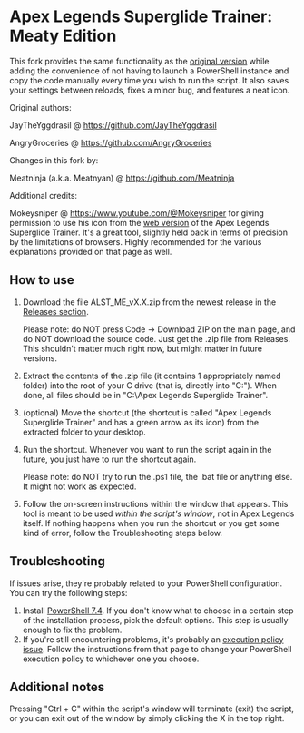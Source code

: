 # Apex Legends Superglide Trainer: Meaty Edition

This fork provides the same functionality as the [original version](https://github.com/AngryGroceries/Apex_Superglide_Practice_Tool) while adding the convenience of not having to launch a PowerShell instance and copy the code manually every time you wish to run the script. It also saves your settings between reloads, fixes a minor bug, and features a neat icon.

Original authors:

JayTheYggdrasil @ https://github.com/JayTheYggdrasil

AngryGroceries  @ https://github.com/AngryGroceries 


Changes in this fork by:

Meatninja (a.k.a. Meatnyan) @ https://github.com/Meatninja


Additional credits:

Mokeysniper @ https://www.youtube.com/@Mokeysniper for giving permission to use his icon from the [web version](https://apexmovement.tech/superglidetrainer/) of the Apex Legends Superglide Trainer. It's a great tool, slightly held back in terms of precision by the limitations of browsers. Highly recommended for the various explanations provided on that page as well.


## How to use

1. Download the file ALST_ME_vX.X.zip from the newest release in the [Releases section](https://github.com/Meatninja/Apex_Legends_Superglide_Trainer_Meaty_Edition/releases).

   Please note: do NOT press Code -> Download ZIP on the main page, and do NOT download the source code. Just get the .zip file from Releases. This shouldn't matter much right now, but might matter in future versions.
2. Extract the contents of the .zip file (it contains 1 appropriately named folder) into the root of your C drive (that is, directly into "C:"). When done, all files should be in "C:\Apex Legends Superglide Trainer".
3. (optional) Move the shortcut (the shortcut is called "Apex Legends Superglide Trainer" and has a green arrow as its icon) from the extracted folder to your desktop.
4. Run the shortcut. Whenever you want to run the script again in the future, you just have to run the shortcut again.

   Please note: do NOT try to run the .ps1 file, the .bat file or anything else. It might not work as expected.
5. Follow the on-screen instructions within the window that appears. This tool is meant to be used *within the script's window*, not in Apex Legends itself. If nothing happens when you run the shortcut or you get some kind of error, follow the Troubleshooting steps below.

## Troubleshooting

If issues arise, they're probably related to your PowerShell configuration. You can try the following steps:

1. Install [PowerShell 7.4](https://github.com/PowerShell/PowerShell/releases/download/v7.4.0/PowerShell-7.4.0-win-x64.msi). If you don't know what to choose in a certain step of the installation process, pick the default options. This step is usually enough to fix the problem.
2. If you're still encountering problems, it's probably an [execution policy issue](https://adamtheautomator.com/run-powershell-script/). Follow the instructions from that page to change your PowerShell execution policy to whichever one you choose.

## Additional notes

Pressing "Ctrl + C" within the script's window will terminate (exit) the script, or you can exit out of the window by simply clicking the X in the top right.
